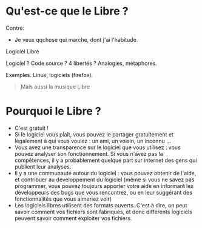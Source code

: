 # Qu'est-ce que le Libre ?

Contre:
* Je veux qqchose qui marche, dont j'ai l'habitude.

Logiciel Libre

Logiciel ? Code source ? 4 libertés ? Analogies, métaphores.

Exemples. Linux, logiciels (firefox).

> Mais aussi la musique Libre

# Pourquoi le Libre ?

* C'est gratuit !
* Si le logiciel vous plaît, vous pouvez le partager gratuitement et légalement à qui vous voulez : un ami, un voisin, un inconnu ...
* Vous avez une transparence sur le logiciel que vous utilisez : vous pouvez analyser son fonctionnement. Si vous n'avez pas la compétences, il y a probablement quelque part sur internet des gens qui publient leur analyses.
* Il y a une communauté autour du logiciel : vous pouvez obtenir de l'aide, et contribuer au développement du logiciel (même si vous ne savez pas programmer, vous pouvez toujours apporter votre aide en informant les développeurs des bugs que vous rencontrez, ou en leur suggérant des fonctionnalités que vous aimeriez voir)
* Les logiciels libres utilisent des formats ouverts. C'est à dire, on peut savoir comment vos fichiers sont fabriqués, et donc différents logiciels peuvent savoir comment exploiter vos fichiers.
